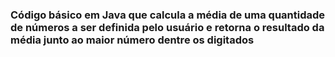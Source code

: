 <h3>Código básico em Java que calcula a média de uma quantidade de números a ser definida pelo usuário e retorna o resultado da média junto ao maior número dentre os digitados</h3>
